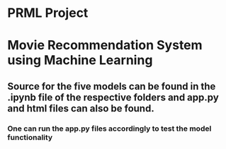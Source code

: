 # PRML Project
# Movie Recommendation System using Machine Learning
## Source for the five models can be found in the .ipynb file of the respective folders and app.py and html files can also be found.
### One can run the app.py files accordingly to test the model functionality
